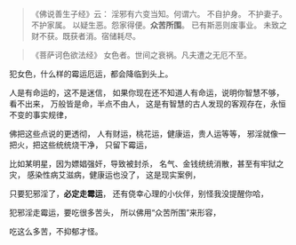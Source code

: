 > 《佛说善生子经》云： 
> 淫邪有六变当知。何谓六。
> 不自护身。
> 不护妻子。
> 不护家属。
> 以疑生恶。怨家得便。**众苦所围**。
> 已有斯恶则废事业。
> 未致之财不获。既获者消。宿储耗尽。

> 《菩萨诃色欲法经》
> 女色者。世间之衰祸。凡夫遭之无厄不至。

犯女色，什么样的霉运厄运，都会降临到头上。

人是有命运的，这不是迷信，
如果你现在还不知道人有命运，说明你智慧不够，看不出来，
万般皆是命，半点不由人，
这是有智慧的古人发现的客观存在，永恒不变的事实规律，

佛把这些点说的更透彻，
人有财运，桃花运，健康运，贵人运等等，
邪淫就像一把火，把这些统统烧干净，
只留下霉运，

比如某明星，因为嫖娼强奸，导致被封杀，
名气、金钱统统消散，甚至有牢狱之灾，
感染性病艾滋病，健康运也没了，
这是现实案例，

只要犯邪淫了，**必定走霉运**，
还有侥幸心理的小伙伴，别怪我没提醒你哈，

犯邪淫走霉运，要吃很多苦头，
所以佛用“众苦所围”来形容，

吃这么多苦，不抑郁才怪。




